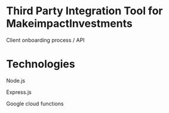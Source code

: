 # Third Party Integration Tool  for MakeimpactInvestments

Client onboarding process / API


# Technologies

 Node.js 
 
 Express.js
 
 Google cloud functions 



